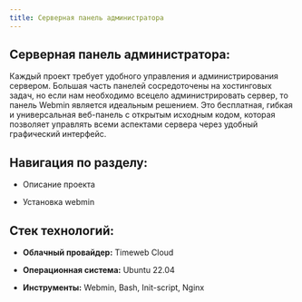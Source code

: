 ```yaml
---
title: Серверная панель администратора
---
```


## **Серверная панель администратора:**

Каждый проект требует удобного управления и администрирования сервером. Большая часть панелей сосредоточены на хостинговых задач, но если нам необходимо всецело администрировать сервер, то панель Webmin является идеальным решением. Это бесплатная, гибкая и универсальная веб-панель с открытым исходным кодом, которая позволяет управлять всеми аспектами сервера через удобный графический интерфейс.

## **Навигация по разделу:**

-  Описание проекта

-  Установка webmin

## **Стек технологий:**

-  **Облачный провайдер:** Timeweb Cloud

-  **Операционная система:** Ubuntu 22.04

-  **Инструменты:** Webmin, Bash, Init-script, Nginx